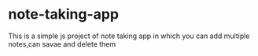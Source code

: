 # note-taking-app
This is a simple js project of note taking app in which you can add  multiple notes,can savae and delete them 
